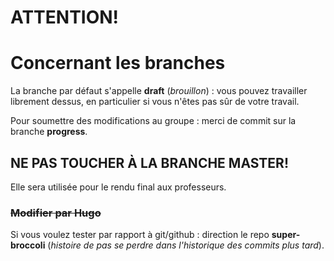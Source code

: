 # ATTENTION!
# Concernant les branches

La branche par défaut s'appelle **draft** (_brouillon_) : vous pouvez travailler librement dessus, en particulier si vous n'êtes pas sûr de votre travail.

Pour soumettre des modifications au groupe : merci de commit sur la branche **progress**.

## NE PAS TOUCHER À LA BRANCHE MASTER!
Elle sera utilisée pour le rendu final aux professeurs.


### ~~Modifier par Hugo~~
Si vous voulez tester par rapport à git/github : direction le repo **super-broccoli** (_histoire de pas se perdre dans l'historique des commits plus tard_).
